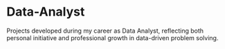 # Data-Analyst
Projects developed during my career as Data Analyst, reflecting both personal initiative and professional growth in data-driven problem solving.
